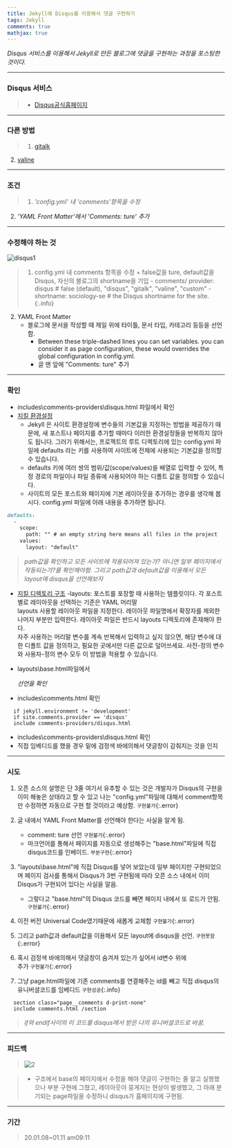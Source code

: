 ```yaml
---
title: Jekyll에 Disqus를 이용해서 댓글 구현하기
tags: Jekyll
comments: true
mathjax: true
---
```


_Disqus 서비스를 이용해서 Jekyll로 만든 블로그에 댓글을 구현하는 과정을 포스팅한 것이다._

---

### Disqus 서비스
> + [Disqus공식홈페이지](https://disqus.com/)

---

### 다른 방법

> 1.  [gitalk](https://github.com/gitalk/gitalk)
  2.  [valine](https://valine.js.org/en/index.html)

---

### 조건
> 1. _'config.yml' 내 'comments'항목을 수정_
  2. _'YAML Front Matter'에서 'Comments: ture' 추가_

---

### 수정해야 하는 것
![disqus1](https://user-images.githubusercontent.com/59364300/72040068-be05ab00-32ea-11ea-9b94-8f3603dfb5b0.JPG)
> 1. config.yml 내 comments 항목을 수정
    + false값을 ture, default값을 Disqus, 자신의 블로그의 shortname을 기입
      - comments/ provider: disqus # false (default), "disqus", "gitalk", "valine", "custom"
      - shortname: sociology-se # the Disqus shortname for the site.
      {:.info}
 2. YAML Front Matter
    - 블로그에 문서을 작성할 때 제일 위에 타이틀, 문서 타입, 카테고리 등등을 선언함.  
      + Between these triple-dashed lines you can set variables. you can consider it as page configuration, these would overrides the global configuration in config.yml.
      * 글 맨 앞에 "Comments: ture" 추가  

---

### 확인
+ includes\comments-providers\disqus.html 파일에서  확인
+ [지킬 환경설정](https://jekyllrb-ko.github.io/docs/configuration/)
  - Jekyll 은 사이트 환경설정에 변수들의 기본값을 지정하는 방법을 제공하기 때문에, 새 포스트나 페이지를 추가할 때마다 이러한 환경설정들을 반복하지 않아도 됩니다. 그러기 위해서는, 프로젝트의 루트 디렉토리에 있는 config.yml 파일에 defaults 라는 키를 사용하여 사이트에 전체에 사용되는 기본값을 정의할 수 있습니다.
  - defaults 키에 여러 쌍의 범위/값(scope/values)을 배열로 입력할 수 있어, 특정 경로의 파일이나 파일 종류에 사용되어야 하는 디폴트 값을 정의할 수 있습니다.
  - 사이트의 모든 포스트와 페이지에 기본 레이아웃을 추가하는 경우를 생각해 봅시다. config.yml 파일에 아래 내용을 추가하면 됩니다.

```markdown
defaults:
  -
    scope:
      path: "" # an empty string here means all files in the project
    values:
      layout: "default"

```
> _path값을 확인하고 모든 사이트에 적용되어져 있는가? 아니면 일부 페이지에서 작동되는가?를 확인해야함. 그리고 path값과 default값을 이용해서 모든 layout에 disqus을 선언해보자_

+ [지킬 디렉토리 구조](htps://jekyllrb-ko.github.io/docs/structure/)
  -layouts: 포스트를 포장할 때 사용하는 템플릿이다. 각 포스트 별로 레이아웃을 선택하는 기준은 YAML 머리말  
layouts 사용할 레이아웃 파일을 지정한다. 레이아웃 파일명에서 확장자를 제외한 나머지 부분만 입력한다. 레이아웃 파일은 반드시 layouts 디렉토리에 존재해야 한다.  
자주 사용하는 머리말 변수를 계속 반복해서 입력하고 싶지 않으면, 해당 변수에 대한 디폴트 값을 정의하고, 필요한 곳에서만 다른 값으로 덮어쓰세요. 사전-정의 변수와 사용자-정의 변수 모두 이 방법을 적용할 수 있습니다.  

 + layouts\base.html파일에서 _<div id="disqus_thread"></div> 선언을 확인_
 + includes\comments.html 확인
```
  if jekyll.environment != 'development'
  if site.comments.provider == 'disqus'
  include comments-providers/disqus.html
```

+ includes\comments-providers\disqus.html 확인
+ 직접 임베디드를 했을 경우 밑에 검정색 바에의해서 댓글창이 감춰지는 것을 인지

---

### 시도
 1. 오픈 소스의 설명은 단 3줄 여기서 유추할 수 있는 것은 개발자가 Disqus의 구현을 이미 해놓은 상태라고 할 수 있고 나는 "config.yml"파일에 대해서 comment항목만 수정하면 자동으로 구현 할 것이라고 예상함. `구현불가`{:.error}
 2. 글 내에서 YAML Front Matter를 선언해야 한다는 사실을 알게 됨.
    + comment: ture 선언 `구현불가`{:.error}
    + 마크언어를 통해서 페이지를 자동으로 생성해주는 "base.html"파일에 직접 disqus코드를 인베이드. `부분구현`{:.error}

3. "layouts\base.html"에 직접 Disqus를 넣어 보았는데 일부 페이지만 구현되었으며 페이지 검사를 통해서 Disqus가 3번 구현됨에 따라 오픈 소스 내에서 이미 Disqus가 구현되어 있다는 사실을 알음.

	+ 그렇다고 "base.html"의 Disqus 코드를 빼면 페이지 내에서 또 로드가 안됨. `구현불가`{:.error}

4. 이전 버전 Universal Code였기때문에 새롭게 교체함 `구현불가`{:.error}

5. 그리고 path값과 default값을 이용해서 모든 layout에 disqus을 선언. `구현못함`{:.error}

6. 혹시 검정색 바에의해서 댓글창이 숨겨져 있는가 싶어서 id변수 위에 <br>추가 `구현불가`{:.error}

7. 그냥 page.html파일에 기존 comments를 연결해주는 id를 빼고 직접 disqus의 유니버셜코드를 임베디드 `구현성공`{:.info}

```
  section class="page__comments d-print-none"
  include comments.html /section
```
> _if와 endif사이의 이 코드를 disqus에서 받은 나의 유니버셜코드로 바꿈._

---

### 피드백

> 
>
> ![2](https://user-images.githubusercontent.com/59364300/72197913-0697a280-346a-11ea-80da-1ba6a489af23.JPG)

>  +  구조에서 base의 페이지에서 수정을 해야 댓글이 구현하는 줄 알고 실행했으나 부분 구현에 그쳤고, 레이아웃이 뭉게지는 현상이 발생했고, 그 아래 분기되는 page파일을 수정하니 disqus가 홈페이지에 구현됨.

---

### 기간

> 20.01.08~01.11 am09:11
